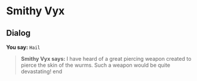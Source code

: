 # Smithy Vyx


## Dialog

**You say:** `Hail`



>**Smithy Vyx says:** I have heard of a great piercing weapon created to pierce the skin of the wurms.  Such a weapon would be quite devastating!
end





